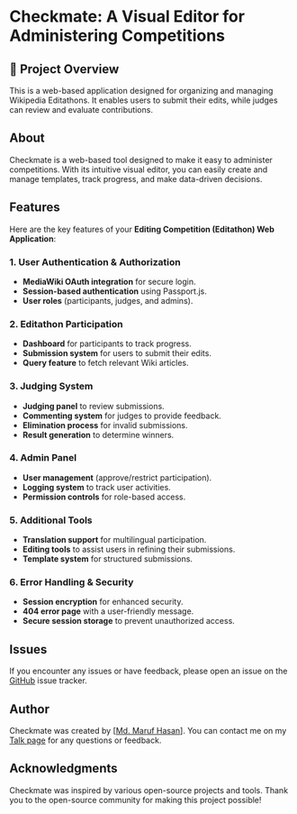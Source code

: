 # Checkmate: A Visual Editor for Administering Competitions

## 📌 Project Overview

This is a web-based application designed for organizing and managing Wikipedia Editathons. It enables users to submit their edits, while judges can review and evaluate contributions.

## About

Checkmate is a web-based tool designed to make it easy to administer competitions. With its intuitive visual editor, you can easily create and manage templates, track progress, and make data-driven decisions.

## Features

Here are the key features of your **Editing Competition (Editathon) Web Application**:

### **1. User Authentication & Authorization**

- **MediaWiki OAuth integration** for secure login.
- **Session-based authentication** using Passport.js.
- **User roles** (participants, judges, and admins).

### **2. Editathon Participation**

- **Dashboard** for participants to track progress.
- **Submission system** for users to submit their edits.
- **Query feature** to fetch relevant Wiki articles.

### **3. Judging System**

- **Judging panel** to review submissions.
- **Commenting system** for judges to provide feedback.
- **Elimination process** for invalid submissions.
- **Result generation** to determine winners.

### **4. Admin Panel**

- **User management** (approve/restrict participation).
- **Logging system** to track user activities.
- **Permission controls** for role-based access.

### **5. Additional Tools**

- **Translation support** for multilingual participation.
- **Editing tools** to assist users in refining their submissions.
- **Template system** for structured submissions.

### **6. Error Handling & Security**

- **Session encryption** for enhanced security.
- **404 error page** with a user-friendly message.
- **Secure session storage** to prevent unauthorized access.

## Issues

If you encounter any issues or have feedback, please open an issue on the [GitHub](https://github.com/MarufHasan24/checkmate/issues) issue tracker.

## Author

Checkmate was created by [[Md. Maruf Hasan](https://bn.wikipedia.org/wiki/ব্যবহারকারী:Maruf)]. You can contact me on my [Talk page](https://meta.wikimedia.org/wiki/User_talk:Maruf) for any questions or feedback.

## Acknowledgments

Checkmate was inspired by various open-source projects and tools. Thank you to the open-source community for making this project possible!
